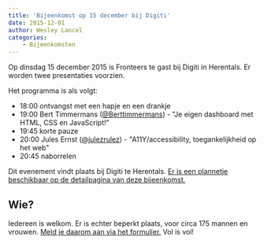 ```yaml
---
title: 'Bijeenkomst op 15 december bij Digiti'
date: 2015-12-01
author: Wesley Lancel
categories:
    - Bijeenkomsten
---
```


Op dinsdag 15 december 2015 is Fronteers te gast bij Digiti in Herentals. Er worden twee presentaties voorzien.

Het programma is als volgt:

-   18:00 ontvangst met een hapje en een drankje
-   19:00 Bert Timmermans ([@Berttimmermans](https://twitter.com/Berttimmermans)) - "Je eigen dashboard met HTML, CSS en JavaScript!"
-   19:45 korte pauze
-   20:00 Jules Ernst ([@julezrulez](https://twitter.com/julezrulez)) - "A11Y/accessibility, toegankelijkheid op het web"
-   20:45 naborrelen

Dit evenement vindt plaats bij Digiti te Herentals. [Er is een plannetje beschikbaar op de detailpagina van deze bijeenkomst.](/bijeenkomsten/2015/digiti-2)

## Wie?

Iedereen is welkom. Er is echter beperkt plaats, voor circa 175 mannen en vrouwen. [Meld je daarom aan via het formulier.](/bijeenkomsten/2015/digiti-2#formulier-1) Vol is vol!

